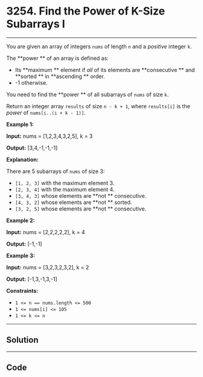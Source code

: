 # 3254. Find the Power of K-Size Subarrays I

---

You are given an array of integers `nums` of length `n` and a _positive_ integer `k`.

The **power ** of an array is defined as:

  * Its **maximum ** element if _all_ of its elements are **consecutive ** and **sorted ** in **ascending ** order.
  * -1 otherwise.



You need to find the **power ** of all subarrays of `nums` of size `k`.

Return an integer array `results` of size `n - k + 1`, where `results[i]` is the _power_ of `nums[i..(i + k - 1)]`.

 

**Example 1:**

**Input:** nums = [1,2,3,4,3,2,5], k = 3

**Output:** [3,4,-1,-1,-1]

**Explanation:**

There are 5 subarrays of `nums` of size 3:

  * `[1, 2, 3]` with the maximum element 3.
  * `[2, 3, 4]` with the maximum element 4.
  * `[3, 4, 3]` whose elements are **not ** consecutive.
  * `[4, 3, 2]` whose elements are **not ** sorted.
  * `[3, 2, 5]` whose elements are **not ** consecutive.



**Example 2:**

**Input:** nums = [2,2,2,2,2], k = 4

**Output:** [-1,-1]

**Example 3:**

**Input:** nums = [3,2,3,2,3,2], k = 2

**Output:** [-1,3,-1,3,-1]

 

**Constraints:**

  * `1 <= n == nums.length <= 500`
  * `1 <= nums[i] <= 105`
  * `1 <= k <= n`

---

## Solution



---

## Code
```python


```